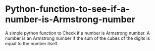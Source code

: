# Python-function-to-see-if-a-number-is-Armstrong-number
A simple python function to Check if a number is Armstrong number. A number is an Armstrong number if the sum of the cubes of the digits is equal to the number itself.
